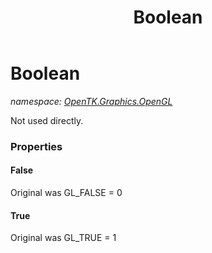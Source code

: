 ﻿---
title: Boolean
---

# Boolean
_namespace: [OpenTK.Graphics.OpenGL](N-OpenTK.Graphics.OpenGL.html)_

Not used directly.



### Properties

#### False
Original was GL_FALSE = 0
#### True
Original was GL_TRUE = 1

